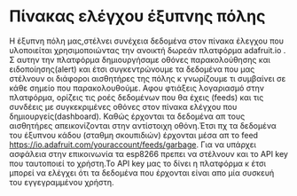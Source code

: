 # Πίνακας ελέγχου έξυπνης πόλης

Η έξυπνη πόλη μας,στέλνει συνέχεια δεδομένα στον πίνακα έλεγχου που υλοποιείται χρησιμοποιώντας την ανοικτή δωρεάν πλατφόρμα adafruit.io .
Σ αυτην την πλατφόρμα δημιουργήσαμε οθόνες παρακολούθησης και ειδοποίησης(alert) και έτσι συγκεντρώνουμε τα δεδομένα που μας στέλνουν οι διάφοροι
αισθητήρες της πόλης κ γνωρίζουμε τι συμβαίνει σε κάθε σημείο που παρακολουθούμε.
Αφου φτιάξεις λογαριασμό στην πλατφόρμα, ορίζεις τις ροές δεδομένων που θα έχεις (feeds) και τις συνδέεις με συγκεκριμένες οθόνες στον πίνακα 
ελέγχου που δημιουργείς(dashboard). Καθώς έρχονται τα δεδομένα απ τους αισθητήρες απεικονίζονται στην αντίστοιχη οθόνη.Έτσι πχ τα δεδομένα του 
έξυπνου κάδου (σταθμη σκουπιδιών) έρχονται μέσα απ το feed https://io.adafruit.com/youraccount/feeds/garbage. Για να υπάρχει ασφάλεια στην επικοινωνία
τα esp8266 πρεπει να στέλνουν και το API key που ταυτοποιεί το χρήστη.Το API key μας το δίνει η πλατφόρμα κ έτσι μπορεί να ελέγχει ότι τα δεδομένα 
που έρχονται είναι απο μία συσκευή του εγγεγραμμένου χρήστη.
